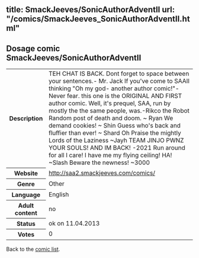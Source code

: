 title: SmackJeeves/SonicAuthorAdventII
url: "/comics/SmackJeeves_SonicAuthorAdventII.html"
---
Dosage comic SmackJeeves/SonicAuthorAdventII
-----------------------------------------

<table class="comicinfo">
<tr>
<th>Description</th><td>TEH CHAT IS BACK. Dont forget to space between your sentences.- Mr. Jack If you've come to SAAII thinking &quot;Oh my god- another author comic!&quot;- Never fear. this one is the ORIGINAL AND FIRST author comic. Well, it's prequel, SAA, run by mostly the the same people, was.-Rikco the Robot Random post of death and doom. ~ Ryan We demand cookies! ~ Shin Guess who's back and fluffier than ever! ~ Shard Oh Praise the mightly Lords of the Laziness ~Jayh TEAM JINJO PWNZ YOUR SOULS! AND IM BACK! -2021 Run around for all I care! I have me my flying ceiling! HA! ~Slash Beware the newness! ~3000</td>
</tr>
<tr>
<th>Website</th><td><a href="http://saa2.smackjeeves.com/comics/">http://saa2.smackjeeves.com/comics/</a></td>
</tr>
<tr>
<th>Genre</th><td>Other</td>
</tr>
<tr>
<th>Language</th><td>English</td>
</tr>
<tr>
<th>Adult content</th><td>no</td>
</tr>
<tr>
<th>Status</th><td>ok on 11.04.2013</td>
</tr>
<tr>
<th>Votes</th><td>0</div></td>
</tr>
</table>

Back to the [comic list](../comic-index.html).
